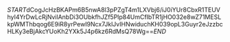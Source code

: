 $START$dCogJcHzBKAPm6B5nwA8l3pPZgT4m1LXVbj6/iJ0iYUr8CbxR1TEUVhyI4YrDwLcRjNvilAnbDi3OUbkfhJZf5Plp84UmCfIbTR1jHO032e8wZ71MESLkpWMThbqog6E9iR8yrPewI9Ncx7JklJvIHNwiduchKH039opL3Guyr2eJzzbcHLKy3eBjAkcYUoKh2YXk5J4p6kz6RdMsQ78Wg==$END$